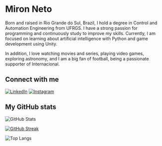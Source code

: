 
# Miron Neto

Born and raised in Rio Grande do Sul, Brazil, I hold a degree in Control and Automation Engineering from UFRGS. I have a strong passion for programming and continuously study to improve my skills. Currently, I am focused on learning about artificial intelligence with Python and game development using Unity.

In addition, I love watching movies and series, playing video games, exploring astronomy, and I am a big fan of football, being a passionate supporter of Internacional.

## Connect with me 

[![LinkedIn](https://img.shields.io/badge/LinkedIn-0077B5?style=for-the-badge&logo=linkedin&logoColor=white)](https://www.linkedin.com/in/SEUUSERNAME/) 
[![Instagram](https://img.shields.io/badge/-Instagram-%23E4405F?style=for-the-badge&logo=instagram&logoColor=white)](https://www.instagram.com/SEUUSERNAME/)


## My GitHub stats

![GitHub Stats](https://github-readme-stats.vercel.app/api?username=MironNeto&theme=transparent&bg_color=000&border_color=30A3DC&show_icons=true&icon_color=30A3DC&title_color=E94D5F&text_color=FFF)


[![GitHub Streak](https://streak-stats.demolab.com/?user=MironNeto&theme=bear&background=000&border=30A3DC&dates=FFF)](https://git.io/streak-stats)


![Top Langs](https://github-readme-stats-git-masterrstaa-rickstaa.vercel.app/api/top-langs/?username=MironNeto&layout=compact&bg_color=000&border_color=30A3DC&title_color=E94D5F&text_color=FFF)
